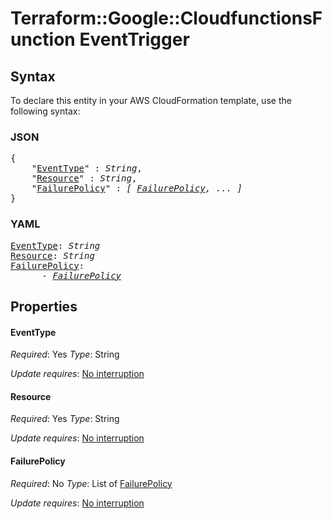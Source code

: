 # Terraform::Google::CloudfunctionsFunction EventTrigger

## Syntax

To declare this entity in your AWS CloudFormation template, use the following syntax:

### JSON

<pre>
{
    "<a href="#eventtype" title="EventType">EventType</a>" : <i>String</i>,
    "<a href="#resource" title="Resource">Resource</a>" : <i>String</i>,
    "<a href="#failurepolicy" title="FailurePolicy">FailurePolicy</a>" : <i>[ <a href="eventtrigger-failurepolicy.md">FailurePolicy</a>, ... ]</i>
}
</pre>

### YAML

<pre>
<a href="#eventtype" title="EventType">EventType</a>: <i>String</i>
<a href="#resource" title="Resource">Resource</a>: <i>String</i>
<a href="#failurepolicy" title="FailurePolicy">FailurePolicy</a>: <i>
      - <a href="eventtrigger-failurepolicy.md">FailurePolicy</a></i>
</pre>

## Properties

#### EventType

_Required_: Yes
_Type_: String

_Update requires_: [No interruption](https://docs.aws.amazon.com/AWSCloudFormation/latest/UserGuide/using-cfn-updating-stacks-update-behaviors.html#update-no-interrupt)

#### Resource

_Required_: Yes
_Type_: String

_Update requires_: [No interruption](https://docs.aws.amazon.com/AWSCloudFormation/latest/UserGuide/using-cfn-updating-stacks-update-behaviors.html#update-no-interrupt)

#### FailurePolicy

_Required_: No
_Type_: List of <a href="eventtrigger-failurepolicy.md">FailurePolicy</a>

_Update requires_: [No interruption](https://docs.aws.amazon.com/AWSCloudFormation/latest/UserGuide/using-cfn-updating-stacks-update-behaviors.html#update-no-interrupt)

